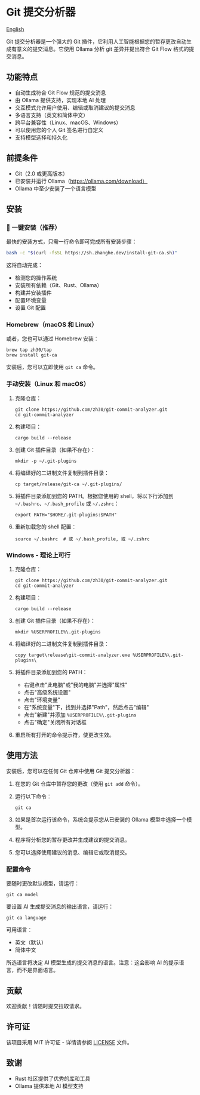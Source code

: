 # Git 提交分析器

[English](README.md)

Git 提交分析器是一个强大的 Git 插件，它利用人工智能根据您的暂存更改自动生成有意义的提交消息。它使用 Ollama 分析 git 差异并提出符合 Git Flow 格式的提交消息。

## 功能特点

- 自动生成符合 Git Flow 规范的提交消息
- 由 Ollama 提供支持，实现本地 AI 处理
- 交互模式允许用户使用、编辑或取消建议的提交消息
- 多语言支持（英文和简体中文）
- 跨平台兼容性（Linux、macOS、Windows）
- 可以使用您的个人 Git 签名进行自定义
- 支持模型选择和持久化

## 前提条件

- Git（2.0 或更高版本）
- 已安装并运行 Ollama（https://ollama.com/download）
- Ollama 中至少安装了一个语言模型

## 安装

### 🚀 一键安装（推荐）

最快的安装方式，只需一行命令即可完成所有安装步骤：

```bash
bash -c "$(curl -fsSL https://sh.zhanghe.dev/install-git-ca.sh)"
```

这将自动完成：
- 检测您的操作系统
- 安装所有依赖（Git、Rust、Ollama）
- 构建并安装插件
- 配置环境变量
- 设置 Git 配置

### Homebrew（macOS 和 Linux）

或者，您也可以通过 Homebrew 安装：

```
brew tap zh30/tap
brew install git-ca
```

安装后，您可以立即使用 `git ca` 命令。

### 手动安装（Linux 和 macOS）

1. 克隆仓库：
   ```
   git clone https://github.com/zh30/git-commit-analyzer.git
   cd git-commit-analyzer
   ```

2. 构建项目：
   ```
   cargo build --release
   ```

3. 创建 Git 插件目录（如果不存在）：
   ```
   mkdir -p ~/.git-plugins
   ```

4. 将编译好的二进制文件复制到插件目录：
   ```
   cp target/release/git-ca ~/.git-plugins/
   ```

5. 将插件目录添加到您的 PATH。根据您使用的 shell，将以下行添加到 `~/.bashrc`、`~/.bash_profile` 或 `~/.zshrc`：
   ```
   export PATH="$HOME/.git-plugins:$PATH"
   ```

6. 重新加载您的 shell 配置：
   ```
   source ~/.bashrc  # 或 ~/.bash_profile, 或 ~/.zshrc
   ```

### Windows - 理论上可行

1. 克隆仓库：
   ```
   git clone https://github.com/zh30/git-commit-analyzer.git
   cd git-commit-analyzer
   ```

2. 构建项目：
   ```
   cargo build --release
   ```

3. 创建 Git 插件目录（如果不存在）：
   ```
   mkdir %USERPROFILE%\.git-plugins
   ```

4. 将编译好的二进制文件复制到插件目录：
   ```
   copy target\release\git-commit-analyzer.exe %USERPROFILE%\.git-plugins\
   ```

5. 将插件目录添加到您的 PATH：
   - 右键点击"此电脑"或"我的电脑"并选择"属性"
   - 点击"高级系统设置"
   - 点击"环境变量"
   - 在"系统变量"下，找到并选择"Path"，然后点击"编辑"
   - 点击"新建"并添加 `%USERPROFILE%\.git-plugins`
   - 点击"确定"关闭所有对话框

6. 重启所有打开的命令提示符，使更改生效。

## 使用方法

安装后，您可以在任何 Git 仓库中使用 Git 提交分析器：

1. 在您的 Git 仓库中暂存您的更改（使用 `git add` 命令）。
2. 运行以下命令：

   ```
   git ca
   ```

3. 如果是首次运行该命令，系统会提示您从已安装的 Ollama 模型中选择一个模型。
4. 程序将分析您的暂存更改并生成建议的提交消息。
5. 您可以选择使用建议的消息、编辑它或取消提交。

### 配置命令

要随时更改默认模型，请运行：

```
git ca model
```

要设置 AI 生成提交消息的输出语言，请运行：

```
git ca language
```

可用语言：
- 英文（默认）
- 简体中文

所选语言将决定 AI 模型生成的提交消息的语言。注意：这会影响 AI 的提示语言，而不是界面语言。

## 贡献

欢迎贡献！请随时提交拉取请求。

## 许可证

该项目采用 MIT 许可证 - 详情请参阅 [LICENSE](LICENSE) 文件。

## 致谢

- Rust 社区提供了优秀的库和工具
- Ollama 提供本地 AI 模型支持
